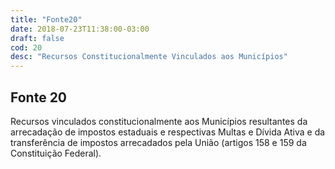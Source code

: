 ```yaml
---
title: "Fonte20"
date: 2018-07-23T11:38:00-03:00
draft: false
cod: 20
desc: "Recursos Constitucionalmente Vinculados aos Municípios"
---
```


## Fonte 20

Recursos vinculados constitucionalmente aos Municípios resultantes da arrecadação de impostos estaduais e respectivas Multas e Dívida Ativa e da transferência de impostos arrecadados pela União (artigos 158 e 159 da Constituição Federal).